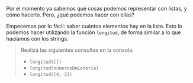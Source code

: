Por el momento ya sabemos qué cosas podemos representar con listas, y cómo hacerlo. Pero, ¿qué podemos hacer con ellas?

Empecemos por lo fácil: saber cuántos elementos hay en la lista. Esto lo podemos hacer utilizando la función `longitud`, de forma similar a lo que hacíamos con los strings.

> Realizá las siguientes consultas en la consola: 
> 
> * `longitud([])`
> * `longitud(numerosDeLoteria)`
> * `longitud([4, 3])`
